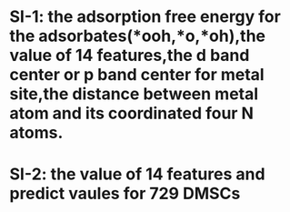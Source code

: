 # SI-1: the adsorption free energy for the adsorbates(*ooh,*o,*oh),the value of 14 features,the d band center or p band center for metal site,the distance between metal atom and its coordinated four N atoms. 
# SI-2: the value of 14 features and predict vaules for 729 DMSCs 
